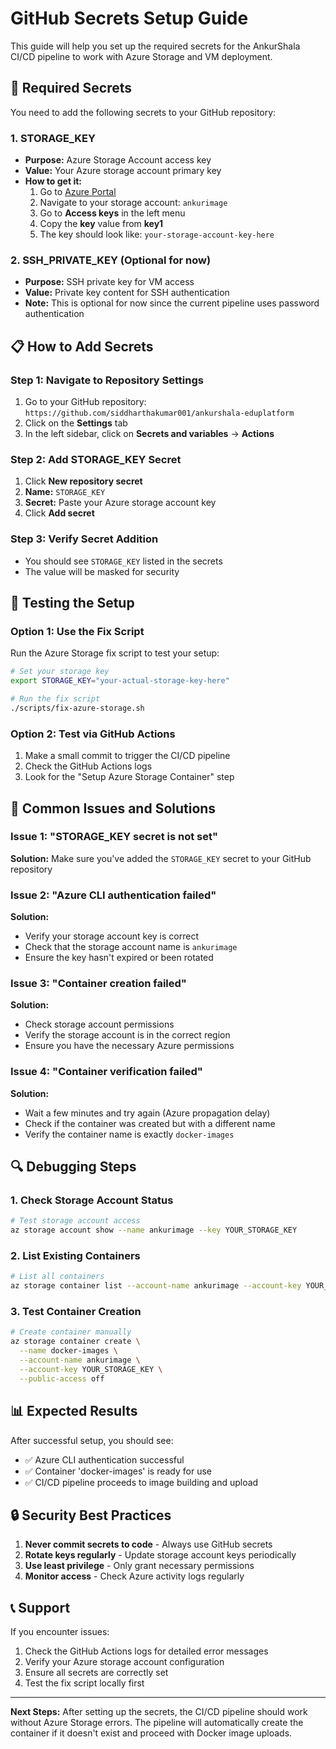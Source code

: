 # GitHub Secrets Setup Guide

This guide will help you set up the required secrets for the AnkurShala CI/CD pipeline to work with Azure Storage and VM deployment.

## 🔐 Required Secrets

You need to add the following secrets to your GitHub repository:

### 1. STORAGE_KEY
- **Purpose:** Azure Storage Account access key
- **Value:** Your Azure storage account primary key
- **How to get it:**
  1. Go to [Azure Portal](https://portal.azure.com)
  2. Navigate to your storage account: `ankurimage`
  3. Go to **Access keys** in the left menu
  4. Copy the **key** value from **key1**
  5. The key should look like: `your-storage-account-key-here`

### 2. SSH_PRIVATE_KEY (Optional for now)
- **Purpose:** SSH private key for VM access
- **Value:** Private key content for SSH authentication
- **Note:** This is optional for now since the current pipeline uses password authentication

## 📋 How to Add Secrets

### Step 1: Navigate to Repository Settings
1. Go to your GitHub repository: `https://github.com/siddharthakumar001/ankurshala-eduplatform`
2. Click on the **Settings** tab
3. In the left sidebar, click on **Secrets and variables** → **Actions**

### Step 2: Add STORAGE_KEY Secret
1. Click **New repository secret**
2. **Name:** `STORAGE_KEY`
3. **Secret:** Paste your Azure storage account key
4. Click **Add secret**

### Step 3: Verify Secret Addition
- You should see `STORAGE_KEY` listed in the secrets
- The value will be masked for security

## 🔧 Testing the Setup

### Option 1: Use the Fix Script
Run the Azure Storage fix script to test your setup:

```bash
# Set your storage key
export STORAGE_KEY="your-actual-storage-key-here"

# Run the fix script
./scripts/fix-azure-storage.sh
```

### Option 2: Test via GitHub Actions
1. Make a small commit to trigger the CI/CD pipeline
2. Check the GitHub Actions logs
3. Look for the "Setup Azure Storage Container" step

## 🚨 Common Issues and Solutions

### Issue 1: "STORAGE_KEY secret is not set"
**Solution:** Make sure you've added the `STORAGE_KEY` secret to your GitHub repository

### Issue 2: "Azure CLI authentication failed"
**Solution:** 
- Verify your storage account key is correct
- Check that the storage account name is `ankurimage`
- Ensure the key hasn't expired or been rotated

### Issue 3: "Container creation failed"
**Solution:**
- Check storage account permissions
- Verify the storage account is in the correct region
- Ensure you have the necessary Azure permissions

### Issue 4: "Container verification failed"
**Solution:**
- Wait a few minutes and try again (Azure propagation delay)
- Check if the container was created but with a different name
- Verify the container name is exactly `docker-images`

## 🔍 Debugging Steps

### 1. Check Storage Account Status
```bash
# Test storage account access
az storage account show --name ankurimage --key YOUR_STORAGE_KEY
```

### 2. List Existing Containers
```bash
# List all containers
az storage container list --account-name ankurimage --account-key YOUR_STORAGE_KEY
```

### 3. Test Container Creation
```bash
# Create container manually
az storage container create \
  --name docker-images \
  --account-name ankurimage \
  --account-key YOUR_STORAGE_KEY \
  --public-access off
```

## 📊 Expected Results

After successful setup, you should see:
- ✅ Azure CLI authentication successful
- ✅ Container 'docker-images' is ready for use
- ✅ CI/CD pipeline proceeds to image building and upload

## 🔒 Security Best Practices

1. **Never commit secrets to code** - Always use GitHub secrets
2. **Rotate keys regularly** - Update storage account keys periodically
3. **Use least privilege** - Only grant necessary permissions
4. **Monitor access** - Check Azure activity logs regularly

## 📞 Support

If you encounter issues:
1. Check the GitHub Actions logs for detailed error messages
2. Verify your Azure storage account configuration
3. Ensure all secrets are correctly set
4. Test the fix script locally first

---

**Next Steps:** After setting up the secrets, the CI/CD pipeline should work without Azure Storage errors. The pipeline will automatically create the container if it doesn't exist and proceed with Docker image uploads.